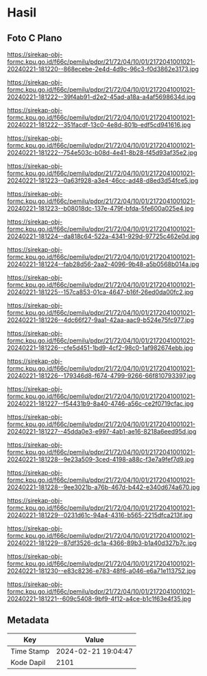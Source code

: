 # Hasil

## Foto C Plano

https://sirekap-obj-formc.kpu.go.id/f66c/pemilu/pdpr/21/72/04/10/01/2172041001021-20240221-181220--868ecebe-2e4d-4d9c-96c3-f0d3862e3173.jpg

https://sirekap-obj-formc.kpu.go.id/f66c/pemilu/pdpr/21/72/04/10/01/2172041001021-20240221-181222--39f4ab91-d2e2-45ad-a18a-a4af5698634d.jpg

https://sirekap-obj-formc.kpu.go.id/f66c/pemilu/pdpr/21/72/04/10/01/2172041001021-20240221-181222--351facdf-13c0-4e8d-801b-edf5cd941616.jpg

https://sirekap-obj-formc.kpu.go.id/f66c/pemilu/pdpr/21/72/04/10/01/2172041001021-20240221-181222--754e503c-b08d-4e41-8b28-f45d93af35e2.jpg

https://sirekap-obj-formc.kpu.go.id/f66c/pemilu/pdpr/21/72/04/10/01/2172041001021-20240221-181223--0a63f928-a3e4-46cc-ad48-d8ed3d54fce5.jpg

https://sirekap-obj-formc.kpu.go.id/f66c/pemilu/pdpr/21/72/04/10/01/2172041001021-20240221-181223--b08018dc-137e-479f-bfda-5fe600a025e4.jpg

https://sirekap-obj-formc.kpu.go.id/f66c/pemilu/pdpr/21/72/04/10/01/2172041001021-20240221-181224--da818c64-522a-4341-929d-97725c462e0d.jpg

https://sirekap-obj-formc.kpu.go.id/f66c/pemilu/pdpr/21/72/04/10/01/2172041001021-20240221-181224--fab28d56-2aa2-4096-9b48-a5b0568b014a.jpg

https://sirekap-obj-formc.kpu.go.id/f66c/pemilu/pdpr/21/72/04/10/01/2172041001021-20240221-181225--157ca853-01ca-4647-b16f-26ed0da00fc2.jpg

https://sirekap-obj-formc.kpu.go.id/f66c/pemilu/pdpr/21/72/04/10/01/2172041001021-20240221-181226--4dc66f27-9aa1-42aa-aac9-b524e75fc977.jpg

https://sirekap-obj-formc.kpu.go.id/f66c/pemilu/pdpr/21/72/04/10/01/2172041001021-20240221-181226--cfe5d451-1bd9-4cf2-98c0-1af982674ebb.jpg

https://sirekap-obj-formc.kpu.go.id/f66c/pemilu/pdpr/21/72/04/10/01/2172041001021-20240221-181226--179346d8-f674-4799-9266-66f810793397.jpg

https://sirekap-obj-formc.kpu.go.id/f66c/pemilu/pdpr/21/72/04/10/01/2172041001021-20240221-181227--f54431b9-8a40-4746-a56c-ce2f0719cfac.jpg

https://sirekap-obj-formc.kpu.go.id/f66c/pemilu/pdpr/21/72/04/10/01/2172041001021-20240221-181227--45dda0e3-e997-4ab1-ae16-8218a6eed95d.jpg

https://sirekap-obj-formc.kpu.go.id/f66c/pemilu/pdpr/21/72/04/10/01/2172041001021-20240221-181228--9e23a509-3ced-4198-a88c-f3e7a9fef7d9.jpg

https://sirekap-obj-formc.kpu.go.id/f66c/pemilu/pdpr/21/72/04/10/01/2172041001021-20240221-181228--9ee3021b-a76b-467d-b442-e340d674a670.jpg

https://sirekap-obj-formc.kpu.go.id/f66c/pemilu/pdpr/21/72/04/10/01/2172041001021-20240221-181229--0231d61c-94a4-4316-b565-2215dfca213f.jpg

https://sirekap-obj-formc.kpu.go.id/f66c/pemilu/pdpr/21/72/04/10/01/2172041001021-20240221-181229--87df3526-dc1a-4366-89b3-b1a40d327b7c.jpg

https://sirekap-obj-formc.kpu.go.id/f66c/pemilu/pdpr/21/72/04/10/01/2172041001021-20240221-181230--e83c8236-e783-48f6-a046-e6a71e113752.jpg

https://sirekap-obj-formc.kpu.go.id/f66c/pemilu/pdpr/21/72/04/10/01/2172041001021-20240221-181221--609c5408-9bf9-4f12-a4ce-b1c1f63e4f35.jpg


## Metadata

| Key        | Value               |
| ---------- | ------------------- |
| Time Stamp | 2024-02-21 19:04:47 |
| Kode Dapil | 2101                |



